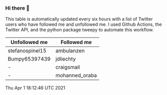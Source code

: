 ### Hi there 👋

This table is automatically updated every six hours with a list of Twitter users who have followed me and unfollowed me. I used Github Actions, the Twitter API, and the python package tweepy to automate this workflow.

| Unfollowed me |  Followed me |
| --- | --- |
|stefanospinel15|ambulanzen|
|Bumpy65397439|jdliechty|
|-|craigsmail|
|-|mohanned_oraba|
Thu Apr  1 18:12:46 UTC 2021
